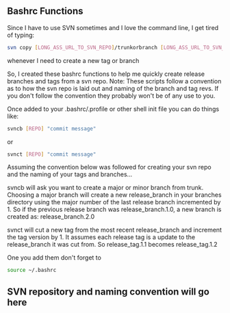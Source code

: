 Bashrc Functions
---

Since I have to use SVN sometimes and I love the command line, I get
tired of typing:
 ```bash
svn copy [LONG_ASS_URL_TO_SVN_REPO]/trunkorbranch [LONG_ASS_URL_TO_SVN_REPO]/branchortag
```
whenever I need to create a new tag or branch


So, I created these bashrc functions to help me quickly create release
branches and tags from a svn repo.  Note:  These scripts follow a
convention as to how the svn repo is laid out and naming of the branch
and tag revs.  If you don't follow the convention they probably won't be of any use to you. 

Once added to your .bashrc/.profile or other shell init file you can do
things like:

```bash
svncb [REPO] "commit message"
```
or
```bash
svnct [REPO] "commit message"
```

Assuming the convention below was followed for creating your svn repo and the naming of
your tags and branches...

svncb will ask you want to create a major or minor branch from trunk.
Choosing a major branch will create a new release_branch in your branches
directory using the major number of the last release branch incremented
by 1.  So if the previous release branch was release_branch.1.0, a new
branch is created as: release_branch.2.0


svnct will cut a new tag from the most recent release_branch and
increment the tag version by 1.  It assumes each release tag is a
update to the release_branch it was cut from.  So release_tag.1.1 becomes release_tag.1.2

One you add them don't forget to 
```bash
source ~/.bashrc
```


SVN repository and naming convention will go here
---
